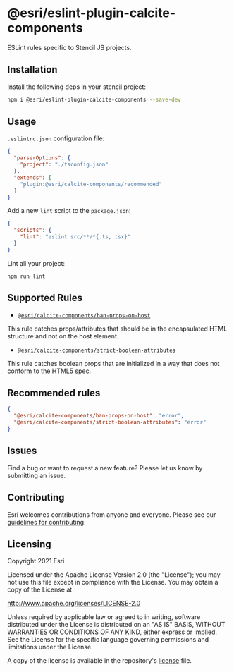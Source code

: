 # @esri/eslint-plugin-calcite-components

ESLint rules specific to Stencil JS projects.

## Installation

Install the following deps in your stencil project:

```bash
npm i @esri/eslint-plugin-calcite-components --save-dev
```

## Usage

`.eslintrc.json` configuration file:

```json
{
  "parserOptions": {
    "project": "./tsconfig.json"
  },
  "extends": [
    "plugin:@esri/calcite-components/recommended"
  ]
}
```

Add a new `lint` script to the `package.json`:
```json
{
  "scripts": {
    "lint": "eslint src/**/*{.ts,.tsx}"
  }
}
```

Lint all your project:
```
npm run lint
```

## Supported Rules

- [`@esri/calcite-components/ban-props-on-host`](./docs/ban-props-on-host.md)

This rule catches props/attributes that should be in the encapsulated HTML structure and not on the host element.

- [`@esri/calcite-components/strict-boolean-attributes`](./docs/strict-boolean-attributes.md)

This rule catches boolean props that are initialized in a way that does not conform to the HTML5 spec.

## Recommended rules

```json
{
  "@esri/calcite-components/ban-props-on-host": "error",
  "@esri/calcite-components/strict-boolean-attributes": "error"
}
```

## Issues

Find a bug or want to request a new feature?  Please let us know by submitting an issue.

## Contributing

Esri welcomes contributions from anyone and everyone. Please see our [guidelines for contributing](https://github.com/esri/contributing).

## Licensing

Copyright 2021 Esri

Licensed under the Apache License Version 2.0 (the "License");
you may not use this file except in compliance with the License.
You may obtain a copy of the License at

   http://www.apache.org/licenses/LICENSE-2.0

Unless required by applicable law or agreed to in writing, software
distributed under the License is distributed on an "AS IS" BASIS,
WITHOUT WARRANTIES OR CONDITIONS OF ANY KIND, either express or implied.
See the License for the specific language governing permissions and
limitations under the License.

A copy of the license is available in the repository's [license](./LICENSE) file.
